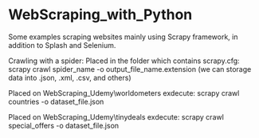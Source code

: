 # WebScraping_with_Python
Some examples scraping websites mainly using Scrapy framework, in addition to Splash and Selenium.

Crawling with a spider:
Placed in the folder which contains scrapy.cfg: 
  scrapy crawl spider_name -o output_file_name.extension
(we can storage data into .json, .xml, .csv, and others)

Placed on WebScraping_Udemy\worldometers exdecute:
  scrapy crawl countries -o dataset_file.json

Placed on WebScraping_Udemy\tinydeals exdecute:
  scrapy crawl special_offers -o dataset_file.json
